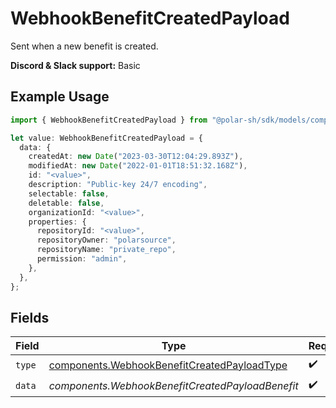 # WebhookBenefitCreatedPayload

Sent when a new benefit is created.

**Discord & Slack support:** Basic

## Example Usage

```typescript
import { WebhookBenefitCreatedPayload } from "@polar-sh/sdk/models/components";

let value: WebhookBenefitCreatedPayload = {
  data: {
    createdAt: new Date("2023-03-30T12:04:29.893Z"),
    modifiedAt: new Date("2022-01-01T18:51:32.168Z"),
    id: "<value>",
    description: "Public-key 24/7 encoding",
    selectable: false,
    deletable: false,
    organizationId: "<value>",
    properties: {
      repositoryId: "<value>",
      repositoryOwner: "polarsource",
      repositoryName: "private_repo",
      permission: "admin",
    },
  },
};
```

## Fields

| Field                                                                                                      | Type                                                                                                       | Required                                                                                                   | Description                                                                                                |
| ---------------------------------------------------------------------------------------------------------- | ---------------------------------------------------------------------------------------------------------- | ---------------------------------------------------------------------------------------------------------- | ---------------------------------------------------------------------------------------------------------- |
| `type`                                                                                                     | [components.WebhookBenefitCreatedPayloadType](../../models/components/webhookbenefitcreatedpayloadtype.md) | :heavy_check_mark:                                                                                         | N/A                                                                                                        |
| `data`                                                                                                     | *components.WebhookBenefitCreatedPayloadBenefit*                                                           | :heavy_check_mark:                                                                                         | N/A                                                                                                        |